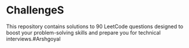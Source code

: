 # ChallengeS
This repository contains solutions to 90 LeetCode questions designed to boost your problem-solving skills and prepare you for technical interviews.#Arshgoyal
